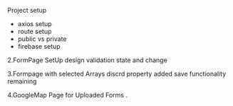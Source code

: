 Project setup 
  * axios setup
  * route setup
  * public vs private
  * firebase setup

2.FormPage SetUp
  design 
  validation
  state and change 

3.Formpage with selected Arrays
  discrd property added 
  save functionality remaining

4.GoogleMap Page for Uploaded Forms .
  
  
  

